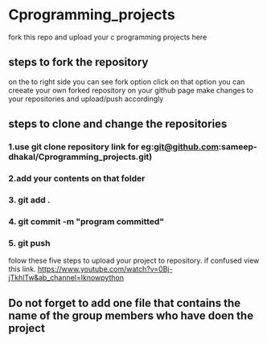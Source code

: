 # Cprogramming_projects
fork this repo and upload your c programming projects here

## steps to fork the repository
on the to right side you can see fork option
click on that option you can creeate your own forked repository on your github page
make changes to your repositories and upload/push accordingly


## steps to clone and change the repositories 
### 1.use git clone repository link for eg:git@github.com:sameep-dhakal/Cprogramming_projects.git)
### 2.add your contents on that folder
### 3. git add . 
### 4. git commit -m "program committed"
### 5. git push

folow these five steps to upload your project to repository.
if confused view this link.
https://www.youtube.com/watch?v=0Bj-jTkhlTw&ab_channel=Iknowpython


## Do not forget to add one file that contains the name of the group members who have doen the project



